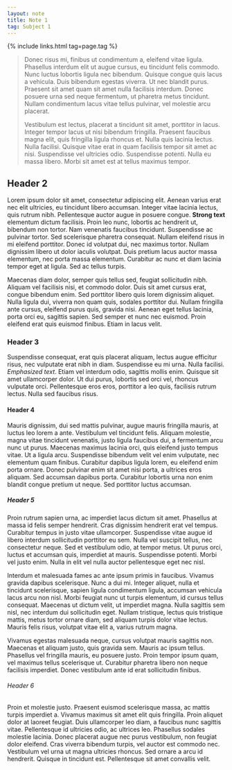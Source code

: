 ```yaml
---
layout: note
title: Note 1
tag: Subject 1
---
```


{% include links.html tag=page.tag %}

> Donec risus mi, finibus ut condimentum a, eleifend vitae ligula. Phasellus interdum elit ut augue cursus, eu tincidunt felis commodo. Nunc luctus lobortis ligula nec bibendum. Quisque congue quis lacus a vehicula. Duis bibendum egestas viverra. Ut nec blandit purus. Praesent sit amet quam sit amet nulla facilisis interdum. Donec posuere urna sed neque fermentum, ut pharetra metus tincidunt. Nullam condimentum lacus vitae tellus pulvinar, vel molestie arcu placerat.
>
> Vestibulum est lectus, placerat a tincidunt sit amet, porttitor in lacus. Integer tempor lacus ut nisi bibendum fringilla. Praesent faucibus magna elit, quis fringilla ligula rhoncus et. Nulla quis lacinia lectus. Nulla facilisi. Quisque vitae erat in quam facilisis tempor sit amet ac nisi. Suspendisse vel ultricies odio. Suspendisse potenti. Nulla eu massa libero. Morbi sit amet est at tellus maximus tempor. 

## Header 2

Lorem ipsum dolor sit amet, consectetur adipiscing elit. Aenean varius erat nec elit ultricies, eu tincidunt libero accumsan. Integer vitae lacinia lectus, quis rutrum nibh. Pellentesque auctor augue in posuere congue. **Strong text** elementum dictum facilisis. Proin leo nunc, lobortis ac hendrerit ut, bibendum non tortor. Nam venenatis faucibus tincidunt. Suspendisse ac pulvinar tortor. Sed scelerisque pharetra consequat. Nullam eleifend risus in mi eleifend porttitor. Donec id volutpat dui, nec maximus tortor. Nullam dignissim libero ut dolor iaculis volutpat. Duis pretium lacus auctor massa elementum, nec porta massa elementum. Curabitur ac nunc et diam lacinia tempor eget at ligula. Sed ac tellus turpis.

Maecenas diam dolor, semper quis tellus sed, feugiat sollicitudin nibh. Aliquam vel facilisis nisi, et commodo dolor. Duis sit amet cursus erat, congue bibendum enim. Sed porttitor libero quis lorem dignissim aliquet. Nulla ligula dui, viverra non quam quis, sodales porttitor dui. Nullam fringilla ante cursus, eleifend purus quis, gravida nisi. Aenean eget tellus lacinia, porta orci eu, sagittis sapien. Sed semper et nunc nec euismod. Proin eleifend erat quis euismod finibus. Etiam in lacus velit. 

### Header 3

Suspendisse consequat, erat quis placerat aliquam, lectus augue efficitur risus, nec vulputate erat nibh in diam. Suspendisse eu mi urna. Nulla facilisi. *Emphasized text*. Etiam vel interdum odio, sagittis mollis enim. Quisque sit amet ullamcorper dolor. Ut dui purus, lobortis sed orci vel, rhoncus vulputate orci. Pellentesque eros eros, porttitor a leo quis, facilisis rutrum lectus. Nulla sed faucibus risus.

#### Header 4

Mauris dignissim, dui sed mattis pulvinar, augue mauris fringilla mauris, at luctus leo lorem a ante. Vestibulum vel tincidunt felis. Aliquam molestie, magna vitae tincidunt venenatis, justo ligula faucibus dui, a fermentum arcu nunc ut purus. Maecenas maximus lacinia orci, quis eleifend justo tempus vitae. Ut a ligula arcu. Suspendisse bibendum velit vel enim vulputate, nec elementum quam finibus. Curabitur dapibus ligula lorem, eu eleifend enim porta ornare. Donec pulvinar enim sit amet nisi porta, a ultrices eros aliquam. Sed accumsan dapibus porta. Curabitur lobortis urna non enim blandit congue pretium ut neque. Sed porttitor luctus accumsan.

##### Header 5

Proin rutrum sapien urna, ac imperdiet lacus dictum sit amet. Phasellus at massa id felis semper hendrerit. Cras dignissim hendrerit erat vel tempus. Curabitur tempus in justo vitae ullamcorper. Suspendisse vitae augue id libero interdum sollicitudin porttitor eu sem. Nulla vel suscipit tellus, nec consectetur neque. Sed et vestibulum odio, at tempor metus. Ut purus orci, luctus et accumsan quis, imperdiet at mauris. Suspendisse potenti. Morbi vel justo enim. Nulla in elit vel nulla auctor pellentesque eget nec nisl. 

Interdum et malesuada fames ac ante ipsum primis in faucibus. Vivamus gravida dapibus scelerisque. Nunc a dui mi. Integer aliquet, nulla et tincidunt scelerisque, sapien ligula condimentum ligula, accumsan vehicula lacus arcu non nisl. Morbi feugiat nunc ut turpis elementum, id cursus tellus consequat. Maecenas ut dictum velit, ut imperdiet magna. Nulla sagittis sem nisl, nec interdum dui sollicitudin eget. Nullam tristique, lectus quis tristique mattis, metus tortor ornare diam, sed aliquam turpis dolor vitae lectus. Mauris felis risus, volutpat vitae elit a, varius rutrum magna.

Vivamus egestas malesuada neque, cursus volutpat mauris sagittis non. Maecenas et aliquam justo, quis gravida sem. Mauris ac ipsum tellus. Phasellus vel fringilla mauris, eu posuere justo. Proin tempor ipsum quam, vel maximus tellus scelerisque ut. Curabitur pharetra libero non neque facilisis imperdiet. Donec vestibulum ante id erat sollicitudin finibus.

###### Header 6

Proin et molestie justo. Praesent euismod scelerisque massa, ac mattis turpis imperdiet a. Vivamus maximus sit amet elit quis fringilla. Proin aliquet dolor at laoreet feugiat. Duis ullamcorper leo diam, a faucibus nunc sagittis vitae. Pellentesque id ultricies odio, ac ultrices leo. Phasellus sodales molestie lacinia. Donec placerat augue nec purus vestibulum, non feugiat dolor eleifend. Cras viverra bibendum turpis, vel auctor est commodo nec. Vestibulum vel urna ut magna ultricies rhoncus. Sed ornare a arcu id hendrerit. Quisque in tincidunt est. Pellentesque sit amet convallis velit. 
